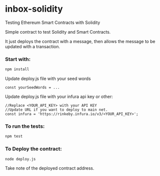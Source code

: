 # inbox-solidity
Testing Ethereum Smart Contracts with Solidity

Simple contract to test Solidity and Smart Contracts.

It just deploys the contract with a message, then allows the message to be updated with a transaction.

### Start with:

```sh
npm install
```

Update deploy.js file with your seed words

```
const yourSeedWords = ...
```

Update deploy.js file with your infura api key or other:

```
//Replace <YOUR_API_KEY> with your API KEY
//Update URL if you want to deploy to main net.
const infura = 'https://rinkeby.infura.io/v3/<YOUR_API_KEY>';
```

### To run the tests:
```sh
npm test
```

### To Deploy the contract:
```sh
node deploy.js
```

Take note of the deployed contract address.
